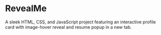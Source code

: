 # RevealMe
A sleek HTML, CSS, and JavaScript project featuring an interactive profile card with image-hover reveal and resume popup in a new tab.
